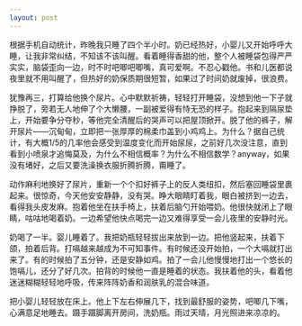 ```yaml
---
layout: post
---
```


根据手机自动统计，昨晚我只睡了四个半小时。奶已经热好，小婴儿又开始呼呼大睡，让我非常纠结，不知该不该叫醒。看着睡得香甜的他，整个人被睡袋包得严严实实，脑袋歪向一边，时不时吧唧吧唧嘴，真可爱啊。不忍心戳他。书和儿医都说夜里就不用叫醒了，但热好的奶保质期很短暂，如果过了时间奶就废掉，很浪费。

犹豫再三，打算给他换个尿片。心中默默祈祷，轻轻打开睡袋，没想到他一下子就挣脱了，旁若无人地伸了个大懒腰，一副被爱得有恃无恐的样子。抱起来到隔尿垫上，开始要争分夺秒，等他完全清醒后的哭声可以把屋顶掀开。脱了他的裤子，解开尿片——沉甸甸，立即把一张厚厚的棉柔巾盖到小鸡鸡上。为什么？据自己统计，有大概1/5的几率他会感受到温度变化而开始尿尿，之前好几次没注意，直到看到小喷泉才追悔莫及，为什么不相信概率？为什么不相信数学？anyway，如果没有堵好，之后又要洗澡换衣服折腾折腾，甭睡了。

动作麻利地换好了尿片，重新一个个扣好裤子上的反人类纽扣，然后塞回睡袋里裹起来。很惊奇，今天他安安静静，没有哭。睁大眼睛盯着我，眼白被挤到一边去，看得我头皮发麻。抱着他坐在扶手椅上，扶着后脑勺开始喂奶。他很快就闭上了眼睛，咕咕地喝着奶。一边希望他快点喝完一边又难得享受一会儿夜里的安静时光。

奶喝了一半。婴儿睡着了。我把奶瓶轻轻拔出来放到一边。把他竖起来，扶着下颌，拍着后背。打嗝越来越成为不可知事件。有时候还没开始拍，一个大嗝就打出来了。有的时候拍了五分钟，还是安静如鸡。拍了一会儿他慢慢地打出一个悠长的饱嗝儿，还分了好几次。拍背的时候他一直是睡着的状态。我扶着他的头，看着他迷迷糊糊轻轻地呼吸，传来阵阵奶香和润肤乳的混合味道。

<!-- 继续喂奶。打开和她的聊天记录。保持这个窗口打开的状态，会让我产生一种我正在和她聊天的错觉。过去的数个日日夜夜里，一直在与一个单纯的欲望作斗争——联系她。我不能。属于我的情节已经结束了。每当想到她就心痛，然而那是我想要忍受的痛。刷了会儿朋友圈，看每一个人的生活。为什么他们都看起来那么轻松？有点想睡了，这次不打算醒了，一直睡到尽头。 -->

把小婴儿轻轻放在床上。他上下左右伸展几下，找到最舒服的姿势，吧唧几下嘴，心满意足地睡去。蹑手蹑脚离开房间，洗奶瓶。雨过天晴，月光照进来凉凉的。

